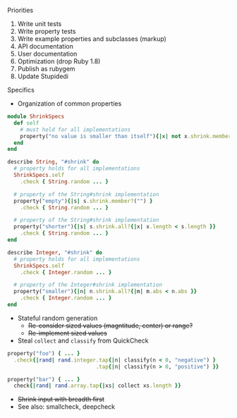 Priorities

1. Write unit tests
2. Write property tests
3. Write example properties and subclasses (markup)
4. API documentation
5. User documentation
6. Optimization (drop Ruby 1.8)
7. Publish as rubygem
8. Update Stupidedi

Specifics

* Organization of common properties

```ruby
module ShrinkSpecs
  def self
    # must hold for all implementations
    property("no value is smaller than itself"){|x| not x.shrink.member?(x) }
  end
end

describe String, "#shrink" do
  # property holds for all implementations
  ShrinkSpecs.self
    .check { String.random ... }

  # property of the String#shrink implementation
  property("empty"){|s| s.shrink.member?("") }
    .check { String.random ... }

  # property of the String#shrink implementation
  property("shorter"){|s| s.shrink.all?{|x| x.length < s.length }}
    .check { String.random ... }
end

describe Integer, "#shrink" do
  # property holds for all implementations
  ShrinkSpecs.self
    .check { Integer.random ... }

  # property of the Integer#shrink implementation
  property("smaller"){|n| n.shrink.all?{|m| m.abs < n.abs }}
    .check { Integer.random ... }
end
```

* Stateful random generation
  * <del>Re-consider sized values (magntitude, center) or range?</del>
  * <del>Re-implement sized values</del>
* Steal `collect` and `classify` from QuickCheck

```ruby
property("foo") { ... }
  .check{|rand| rand.integer.tap{|n| classify(n < 0, "negative") }
                            .tap{|n| classify(n > 0, "positive") }}

property("bar") { ... }
  check{|rand| rand.array.tap{|xs| collect xs.length }}
```

* <del>Shrink input with breadth first</del>
* See also: smallcheck, deepcheck
